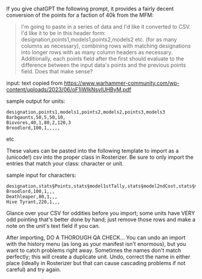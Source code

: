 If you give chatGPT the following prompt, it provides a fairly decent conversion of the points for a faction of 40k from the MFM:

> I'm going to paste in a series of data and I'd like it converted to CSV. I'd like it to be in this header form: designation,points1,models1,points2,models2 etc. (for as many columns as necessary), combining rows with matching designations into longer rows with as many column headers as necessary. Additionally, each points field after the first should evaluate to the difference between the input data's points and the previous points field. Does that make sense?

input: text copied from https://www.warhammer-community.com/wp-content/uploads/2023/06/oF1iWIkNsvlUHByM.pdf

sample output for units:

```
designation,points1,models1,points2,models2,points3,models3
Barbgaunts,50,5,50,10,
Biovores,40,1,80,2,120,3
Broodlord,100,1,,,,,
```
etc

These values can be pasted into the following template to import as a (unicode!) csv into the proper class in Rosterizer. Be sure to only import the entries that match your class: character or unit.

sample input for characters:

```
designation,stats§Points,stats§model1stTally,stats§model2ndCost,stats§model2ndTally,stats§model3rdCost
Broodlord,100,1,,,
Deathleaper,80,1,,,
Hive Tyrant,220,1,,,
```

Glance over your CSV for oddities before you import; some units have VERY odd pointing that's better done by hand; just remove those rows and make a note on the unit's text field if you can.

After importing, DO A THOROUGH QA CHECK... You can undo an import with the history menu (as long as your manifest isn't enormous), but you want to catch problems right away. Sometimes the names don't match perfectly; this will create a duplicate unit. Undo, correct the name in either place (ideally in Rosterizer but that can cause cascading problems if not careful) and try again.